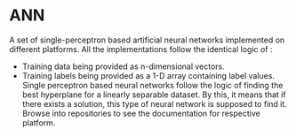 ANN
===
A set of single-perceptron based artificial neural networks implemented on different platforms. All the implementations follow the identical logic of :
* Training data being provided as n-dimensional vectors.
* Training labels being provided as a 1-D array containing label values.
Single perceptron based neural networks follow the logic of finding the best hyperplane for a linearly separable dataset. By this, it means that if there exists a solution, this type of neural network is supposed to find it.
Browse into repositories to see the documentation for respective platform.
